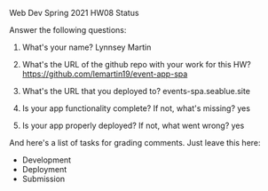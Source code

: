 
Web Dev Spring 2021 HW08 Status

Answer the following questions:


1. What's your name?
Lynnsey Martin


2. What's the URL of the github repo with your work for this HW?
https://github.com/lemartin19/event-app-spa


3. What's the URL that you deployed to?
events-spa.seablue.site


4. Is your app functionality complete? If not, what's missing?
yes


5. Is your app properly deployed? If not, what went wrong?
yes




And here's a list of tasks for grading comments. Just leave this here:
 - Development
 - Deployment
 - Submission
